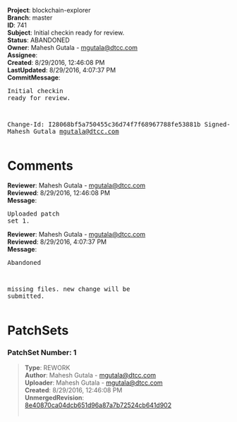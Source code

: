 <strong>Project</strong>: blockchain-explorer<br><strong>Branch</strong>: master<br><strong>ID</strong>: 741<br><strong>Subject</strong>: Initial checkin ready for review.<br><strong>Status</strong>: ABANDONED<br><strong>Owner</strong>: Mahesh Gutala - mgutala@dtcc.com<br><strong>Assignee</strong>:<br><strong>Created</strong>: 8/29/2016, 12:46:08 PM<br><strong>LastUpdated</strong>: 8/29/2016, 4:07:37 PM<br><strong>CommitMessage</strong>:<br><pre>Initial checkin ready for review.

Change-Id: I28068bf5a750455c36d74f7f68967788fe53881b
Signed-off-by: Mahesh Gutala <mgutala@dtcc.com>
</pre><h1>Comments</h1><strong>Reviewer</strong>: Mahesh Gutala - mgutala@dtcc.com<br><strong>Reviewed</strong>: 8/29/2016, 12:46:08 PM<br><strong>Message</strong>: <pre>Uploaded patch set 1.</pre><strong>Reviewer</strong>: Mahesh Gutala - mgutala@dtcc.com<br><strong>Reviewed</strong>: 8/29/2016, 4:07:37 PM<br><strong>Message</strong>: <pre>Abandoned

missing files. new change will be submitted.</pre><h1>PatchSets</h1><h3>PatchSet Number: 1</h3><blockquote><strong>Type</strong>: REWORK<br><strong>Author</strong>: Mahesh Gutala - mgutala@dtcc.com<br><strong>Uploader</strong>: Mahesh Gutala - mgutala@dtcc.com<br><strong>Created</strong>: 8/29/2016, 12:46:08 PM<br><strong>UnmergedRevision</strong>: [8e40870ca04dcb651d96a87a7b72524cb641d902](https://github.com/hyperledger-gerrit-archive/blockchain-explorer/commit/8e40870ca04dcb651d96a87a7b72524cb641d902)<br><br></blockquote>